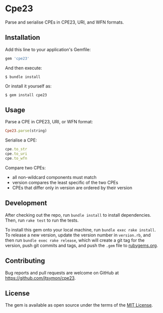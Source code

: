 # Cpe23

Parse and serialise CPEs in CPE23, URI, and WFN formats.

## Installation

Add this line to your application's Gemfile:

```ruby
gem 'cpe23'
```

And then execute:

    $ bundle install

Or install it yourself as:

    $ gem install cpe23

## Usage

Parse a CPE in CPE23, URI, or WFN format:
``` ruby
Cpe23.parse(string)
```

Serialise a CPE:
``` ruby
cpe.to_str
cpe.to_uri
cpe.to_wfn
```

Compare two CPEs:
 - all non-wildcard components must match
 - version compares the least specific of the two CPEs
 - CPEs that differ only in version are ordered by their version

## Development

After checking out the repo, run `bundle install` to install dependencies. Then, run `rake test` to run the tests.

To install this gem onto your local machine, run `bundle exec rake install`. To release a new version, update the version number in `version.rb`, and then run `bundle exec rake release`, which will create a git tag for the version, push git commits and tags, and push the `.gem` file to [rubygems.org](https://rubygems.org).

## Contributing

Bug reports and pull requests are welcome on GitHub at https://github.com/jtsymon/cpe23.

## License

The gem is available as open source under the terms of the [MIT License](https://opensource.org/licenses/MIT).
